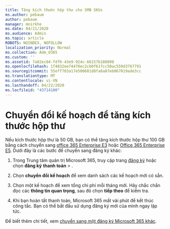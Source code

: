 ```yaml
---
title: Tăng kích thước hộp thư cho SMB SKUs
ms.author: pebaum
author: pebaum
manager: mnirkhe
ms.date: 04/21/2020
ms.audience: Admin
ms.topic: article
ROBOTS: NOINDEX, NOFOLLOW
localization_priority: Normal
ms.collection: Adm_O365
ms.custom: ''
ms.assetid: 7a82ec04-fdf6-43e9-924c-66157b180890
ms.openlocfilehash: 1f4832ee74470ec2cb0f61fcc50ac559d3767791
ms.sourcegitcommit: 55eff703a17e500681d8fa6a87eb067019ade3cc
ms.translationtype: MT
ms.contentlocale: vi-VN
ms.lasthandoff: 04/22/2020
ms.locfileid: "43714100"
---
```

# <a name="switch-plans-to-increase-mailbox-size"></a>Chuyển đổi kế hoạch để tăng kích thước hộp thư

Nếu kích thước hộp thư là 50 GB, bạn có thể tăng kích thước hộp thư 100 GB bằng cách chuyển sang [office 365 Enterprise E3](https://products.office.com/business/office-365-enterprise-e3-business-software) hoặc [Office 365 Enterprise E5](https://products.office.com/business/office-365-enterprise-e5-business-software). Dưới đây là các bước để chuyển sang đăng ký khác:
  
1. Trong Trung tâm quản trị Microsoft 365, truy cập trang [đăng ký](https://go.microsoft.com/fwlink/p/?linkid=842054) hoặc chọn **đăng ký** **thanh toán** \> .
    
2. Chọn **chuyển đổi kế hoạch** để xem danh sách các kế hoạch mới có sẵn. 
    
3. Chọn một kế hoạch để xem tổng chi phí mỗi tháng mới. Hãy chắc chắn đọc các **thông tin quan trọng**, sau đó chọn **tiếp theo** để kiểm tra. 
    
4. Khi bạn hoàn tất thanh toán, Microsoft 365 mất vài phút để kết thúc công tắc. Bạn có thể bắt đầu sử dụng đăng ký mới của mình ngay lập tức.
    
Để biết thêm chi tiết, xem [chuyển sang một đăng ký Microsoft 365 khác](https://docs.microsoft.com/office365/admin/subscriptions-and-billing/switch-to-a-different-plan).
  


